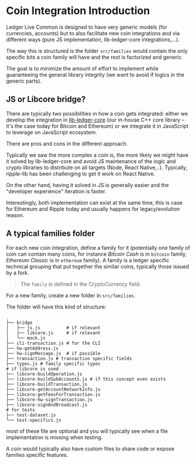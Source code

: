 # Coin Integration Introduction

Ledger Live Common is designed to have very generic models (for currencies, accounts) but to also facilitate new coin integrations and via different ways (pure JS implementation, lib-ledger-core integrations,...).

The way this is structured is the folder `src/families` would contain the only specific bits a coin family will have and the rest is factorized and generic.

The goal is to minimize the amount of effort to implement while guaranteeing the general library integrity (we want to avoid if logics in the generic parts).

## JS or Libcore bridge?

There are typically two possibilities in how a coin gets integrated: either we develop the integration in [lib-ledger-core](https://github.com/LedgerHQ/lib-ledger-core) (our in-house C++ core library – it's the case today for Bitcoin and Ethereum) or we integrate it in JavaScript to leverage on JavaScript ecosystem.

There are pros and cons in the different approach.

Typically we saw the more complex a coin is, the more likely we might have it solved by lib-ledger-core and avoid JS maintenance of the logic and crypto libraries to distribute on all targets (Node, React Native,..). Typically, ripple-lib has been challenging to get it work on React Native.

On the other hand, having it solved in JS is generally easier and the "developer experience" iteration is faster.

Interestingly, both implementation can exist at the same time, this is case for Ethereum and Ripple today and usually happens for legacy/evolution reason.

## A typical families folder

For each new coin integration, define a family for it (potentially one family of coin can contain many coins, for instance _Bitcoin Cash_ is in `bitcoin` family, _Ethereum Classic_ is in `ethereum` family). A family is a ledger specific technical grouping that put together the similar coins, typically those issued by a fork.

> The `family` is defined in the CryptoCurrency field.

For a new family, create a new folder in `src/families`.

The folder will have this kind of structure:

```
.
├── bridge
│   ├── js.js          # if relevant
│   ├── libcore.js     # if relevant
│   └── mock.js
├── cli-transaction.js # for the CLI
├── hw-getAddress.js
├── hw-signMessage.js  # if possible
├── transaction.js # transaction specific fields
├── types.js # family specific types
# if libcore is used
├── libcore-buildOperation.js
├── libcore-buildSubAccounts.js # if this concept even exists
├── libcore-buildTransaction.js
├── libcore-getAccountNetworkInfo.js
├── libcore-getFeesForTransaction.js
├── libcore-hw-signTransaction.js
├── libcore-signAndBroadcast.js
# for tests
├── test-dataset.js
└── test-specifics.js
```

most of these file are optional and you will typically see when a file implementation is missing when testing.

A coin would typically also have custom files to share code or expose families specific features.
